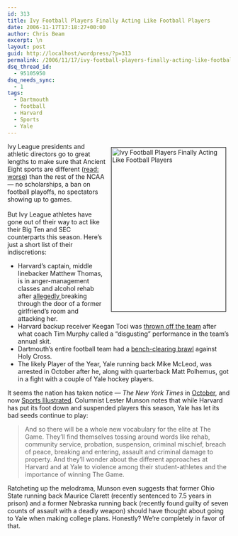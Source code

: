 ```yaml
---
id: 313
title: Ivy Football Players Finally Acting Like Football Players
date: 2006-11-17T17:18:27+00:00
author: Chris Beam
excerpt: \n
layout: post
guid: http://localhost/wordpress/?p=313
permalink: /2006/11/17/ivy-football-players-finally-acting-like-football-players/
dsq_thread_id:
  - 95105950
dsq_needs_sync:
  - 1
tags:
  - Dartmouth
  - football
  - Harvard
  - Sports
  - Yale
---
```

<div>
  <img width="258" vspace="10" hspace="10" height="369" border="1" align="right" src="http://www.ivygateblog.com/wp-content/uploads/2006/11/waterboy.jpg" alt="Ivy Football Players Finally Acting Like Football Players" />Ivy League presidents and athletic directors go to great lengths to make sure that Ancient Eight sports&nbsp;are different (<a href="http://www.nytimes.com/2006/11/17/sports/ncaafootball/17ivy.html?pagewanted=1">read: worse</a>) than the rest of the NCAA &#8212; no scholarships, a ban on football playoffs, no spectators showing up to games.
</div>

<div>
  &nbsp;
</div>

<div>
  But Ivy League athletes have gone out of their way to act like their Big Ten and SEC counterparts this season. Here&#8217;s just a short list of their indiscretions:&nbsp;
</div>

<div>
  <ul>
    <li>
      Harvard&#8217;s captain, middle linebacker Matthew Thomas, is in anger-management classes and alcohol rehab after <a href="http://www.ivygateblog.com/2006/09/harvard_football_team_down_to_just_kicker_waterboy.html">allegedly&nbsp;</a>breaking through the door of a former girlfriend&#8217;s room and attacking her.
    </li>
    <li>
      Harvard backup receiver Keegan Toci was <a href="http://www.ivygateblog.com/2006/09/varsity_blues_showdown_erupts_at_harvard.html">thrown off the team</a> after what coach Tim Murphy called a &#8220;disgusting&#8221; performance in the team&#8217;s annual skit.
    </li>
    <li>
      Dartmouth&#8217;s entire football team had a <a href="http://www.ivygateblog.com/2006/10/dartmouths_18_percent_doctrine_1.html">bench-clearing brawl</a> against Holy Cross.
    </li>
    <li>
      The likely Player of the Year, Yale running back&nbsp;Mike McLeod, was arrested in October after he, along with quarterback Matt Polhemus, got in a fight with a couple of Yale hockey players.
    </li>
  </ul>
</div>

<div>
  It seems the nation has taken notice &#8212; <em>The New York Times</em> in <a href="http://www.nytimes.com/2006/10/21/sports/ncaafootball/21ivy.html?ei=5088&en=a1ed8c968a14885d&ex=1319083200&adxnnl=1&partner=rssnyt&emc=rss&adxnnlx=1163707365-gVNGVku7EhtTS+iQ5hhRRg">October</a>, and now <a href="http://sportsillustrated.cnn.com/2006/writers/lester_munson/11/14/harvard.yale/">Sports Illustrated</a>. Columnist Lester Munson notes that while Harvard has put its&nbsp;foot down and suspended players this season, Yale has let its bad seeds continue to play:
</div>

> <div>
>   And so there will be a whole new vocabulary for the elite at The Game. They&#8217;ll find themselves tossing around words like rehab, community service, probation, suspension, criminal mischief, breach of peace, breaking and entering, assault and criminal damage to property. And they&#8217;ll wonder about the different approaches at Harvard and at Yale to violence among their student-athletes and the importance of winning The Game.
> </div>

<div>
  Ratcheting up the melodrama, Munson even suggests that former Ohio State running back Maurice Clarett (recently sentenced to 7.5 years in prison) and a former Nebraska running back (recently found guilty of seven counts of assault with a deadly weapon) should have thought about going to Yale when making college plans. Honestly? We&#8217;re completely in favor of that.
</div>